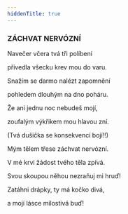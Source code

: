 ```yaml
---
hiddenTitle: true
---
```


### ZÁCHVAT NERVÓZNÍ

Navečer včera tvá tři políbení 

přivedla všecku krev mou do varu. 

Snažím se darmo nalézt zapomnění 

pohledem dlouhým na dno poháru.

Že ani jednu noc nebudeš mojí, 

zoufalým výkřikem mou hlavou zní. 

(Tvá dušička se konsekvencí bojí!!) 

Mým tělem třese záchvat nervózní.

V mé krvi žádost tvého těla zpívá. 

Svou skoupou něhou nezraňuj mi hruď! 

Zatáhni drápky, ty má kočko divá, 

a mojí lásce milostivá buď!
